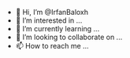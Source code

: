 - 👋 Hi, I’m @IrfanBaloxh
- 👀 I’m interested in ...
- 🌱 I’m currently learning ...
- 💞️ I’m looking to collaborate on ...
- 📫 How to reach me ...

<!---
IrfanBaloxh/IrfanBaloxh is a ✨ special ✨ repository because its `README.md` (this file) appears on your GitHub profile.
You can click the Preview link to take a look at your changes.
--->

